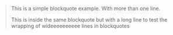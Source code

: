 > This is a simple blockquote example.
> With more than one line.
>
> This is inside the same blockquote but with a 
> long line to test the wrapping of wideeeeeeeeee
> lines in blockquotes
